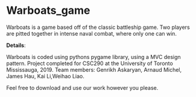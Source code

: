# Warboats_game


Warboats is a game based off of the classic battleship game. Two players are pitted together in intense naval combat, 
where only one can win.

**Details**:

  Warboats is coded using pythons pygame library, using a MVC design pattern. Project completed for CSC290 at the University of Toronto Mississauga, 2019. Team members: Genrikh Askaryan, Arnaud Michel, James Hau, Kai Li,Weihao Liao.
  
  Feel free to download and use our work however you please.
